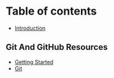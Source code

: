 # Table of contents

* [Introduction](README.md)

## Git And GitHub Resources

* [Getting Started](git-and-github-resources/git-and-github-resources.md)
* [Git](git-and-github-resources/git.md)

